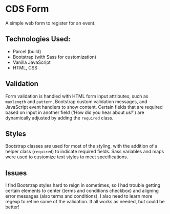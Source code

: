 # CDS Form
A simple web form to register for an event.

## Technologies Used:
* Parcel (build)
* Bootstrap (with Sass for customization)
* Vanilla JavaScript
* HTML, CSS

## Validation
Form validation is handled with HTML form input attributes, such as `maxlength` and `pattern`, Bootstrap custom validation messages, and JavaScript event handlers to show content.  Certain fields that are required based on input in another field ('How did you hear about us?') are dynamically adjusted by adding the `required` class.

## Styles
Bootstrap classes are used for most of the styling, with the addition of a helper class (`required`) to indicate required fields.  Sass variables and maps were used to customize text styles to meet specifications.

## Issues
I find Bootstrap styles hard to reign in sometimes, so I had trouble getting certain elements to center (terms and conditions checkbox) and aligning error messages (also terms and conditions).  I also need to learn more regexp to refine some of the validation.  It all works as needed, but could be better!

